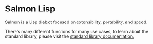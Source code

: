 # Salmon Lisp

Salmon is a Lisp dialect focused on extensibility, portability, and speed.

There's many different functions for many use cases, to learn about the standard library, please visit the [standard library documentation.](./SLib/Iterating.md)
